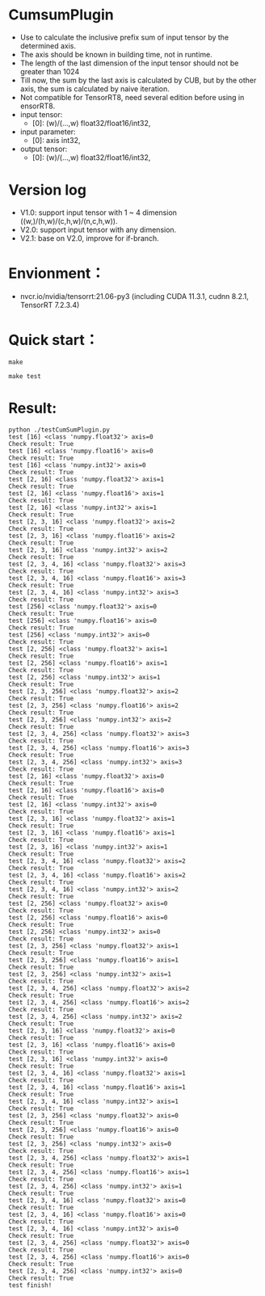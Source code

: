 # CumsumPlugin
+ Use to calculate the inclusive prefix sum of input tensor by the determined axis.
+ The axis should be known in building time, not in runtime.
+ The length of the last dimension of the input tensor should not be greater than 1024
+ Till now, the sum by the last axis is calculated by CUB, but by the other axis, the sum is calculated by naive iteration.
+ Not compatible for TensorRT8, need several edition before using in ensorRT8.
+ input tensor:
    - [0]: (w)/(...,w)  float32/float16/int32,
+ input parameter:
    - [0]: axis         int32,
+ output tensor:
    - [0]: (w)/(...,w)  float32/float16/int32,

# Version log
+ V1.0: support input tensor with 1 ~ 4 dimension ((w,)/(h,w)/(c,h,w)/(n,c,h,w)).
+ V2.0: support input tensor with any dimension.
+ V2.1: base on V2.0, improve for if-branch.

# Envionment：
+ nvcr.io/nvidia/tensorrt:21.06-py3 (including CUDA 11.3.1, cudnn 8.2.1, TensorRT 7.2.3.4)

# Quick start：
```shell
make

make test
```

# Result:
```
python ./testCumSumPlugin.py
test [16] <class 'numpy.float32'> axis=0
Check result: True
test [16] <class 'numpy.float16'> axis=0
Check result: True
test [16] <class 'numpy.int32'> axis=0
Check result: True
test [2, 16] <class 'numpy.float32'> axis=1
Check result: True
test [2, 16] <class 'numpy.float16'> axis=1
Check result: True
test [2, 16] <class 'numpy.int32'> axis=1
Check result: True
test [2, 3, 16] <class 'numpy.float32'> axis=2
Check result: True
test [2, 3, 16] <class 'numpy.float16'> axis=2
Check result: True
test [2, 3, 16] <class 'numpy.int32'> axis=2
Check result: True
test [2, 3, 4, 16] <class 'numpy.float32'> axis=3
Check result: True
test [2, 3, 4, 16] <class 'numpy.float16'> axis=3
Check result: True
test [2, 3, 4, 16] <class 'numpy.int32'> axis=3
Check result: True
test [256] <class 'numpy.float32'> axis=0
Check result: True
test [256] <class 'numpy.float16'> axis=0
Check result: True
test [256] <class 'numpy.int32'> axis=0
Check result: True
test [2, 256] <class 'numpy.float32'> axis=1
Check result: True
test [2, 256] <class 'numpy.float16'> axis=1
Check result: True
test [2, 256] <class 'numpy.int32'> axis=1
Check result: True
test [2, 3, 256] <class 'numpy.float32'> axis=2
Check result: True
test [2, 3, 256] <class 'numpy.float16'> axis=2
Check result: True
test [2, 3, 256] <class 'numpy.int32'> axis=2
Check result: True
test [2, 3, 4, 256] <class 'numpy.float32'> axis=3
Check result: True
test [2, 3, 4, 256] <class 'numpy.float16'> axis=3
Check result: True
test [2, 3, 4, 256] <class 'numpy.int32'> axis=3
Check result: True
test [2, 16] <class 'numpy.float32'> axis=0
Check result: True
test [2, 16] <class 'numpy.float16'> axis=0
Check result: True
test [2, 16] <class 'numpy.int32'> axis=0
Check result: True
test [2, 3, 16] <class 'numpy.float32'> axis=1
Check result: True
test [2, 3, 16] <class 'numpy.float16'> axis=1
Check result: True
test [2, 3, 16] <class 'numpy.int32'> axis=1
Check result: True
test [2, 3, 4, 16] <class 'numpy.float32'> axis=2
Check result: True
test [2, 3, 4, 16] <class 'numpy.float16'> axis=2
Check result: True
test [2, 3, 4, 16] <class 'numpy.int32'> axis=2
Check result: True
test [2, 256] <class 'numpy.float32'> axis=0
Check result: True
test [2, 256] <class 'numpy.float16'> axis=0
Check result: True
test [2, 256] <class 'numpy.int32'> axis=0
Check result: True
test [2, 3, 256] <class 'numpy.float32'> axis=1
Check result: True
test [2, 3, 256] <class 'numpy.float16'> axis=1
Check result: True
test [2, 3, 256] <class 'numpy.int32'> axis=1
Check result: True
test [2, 3, 4, 256] <class 'numpy.float32'> axis=2
Check result: True
test [2, 3, 4, 256] <class 'numpy.float16'> axis=2
Check result: True
test [2, 3, 4, 256] <class 'numpy.int32'> axis=2
Check result: True
test [2, 3, 16] <class 'numpy.float32'> axis=0
Check result: True
test [2, 3, 16] <class 'numpy.float16'> axis=0
Check result: True
test [2, 3, 16] <class 'numpy.int32'> axis=0
Check result: True
test [2, 3, 4, 16] <class 'numpy.float32'> axis=1
Check result: True
test [2, 3, 4, 16] <class 'numpy.float16'> axis=1
Check result: True
test [2, 3, 4, 16] <class 'numpy.int32'> axis=1
Check result: True
test [2, 3, 256] <class 'numpy.float32'> axis=0
Check result: True
test [2, 3, 256] <class 'numpy.float16'> axis=0
Check result: True
test [2, 3, 256] <class 'numpy.int32'> axis=0
Check result: True
test [2, 3, 4, 256] <class 'numpy.float32'> axis=1
Check result: True
test [2, 3, 4, 256] <class 'numpy.float16'> axis=1
Check result: True
test [2, 3, 4, 256] <class 'numpy.int32'> axis=1
Check result: True
test [2, 3, 4, 16] <class 'numpy.float32'> axis=0
Check result: True
test [2, 3, 4, 16] <class 'numpy.float16'> axis=0
Check result: True
test [2, 3, 4, 16] <class 'numpy.int32'> axis=0
Check result: True
test [2, 3, 4, 256] <class 'numpy.float32'> axis=0
Check result: True
test [2, 3, 4, 256] <class 'numpy.float16'> axis=0
Check result: True
test [2, 3, 4, 256] <class 'numpy.int32'> axis=0
Check result: True
test finish!
```
